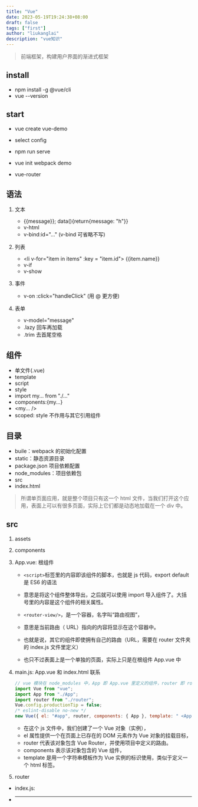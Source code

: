 ```yaml
---
title: "Vue"
date: 2023-05-19T19:24:38+08:00
draft: false
tags: ["first"]
author: "liukanglai"
description: "vue知识"
---
```


> 前端框架，构建用户界面的渐进式框架

## install

- npm install -g @vue/cli
- vue --version

## start

- vue create vue-demo
- select config
- npm run serve

- vue init webpack demo
- vue-router

## 语法

1. 文本

   - {{message}}; data(){return{message: "h"}}
   - v-html
   - v-bind:id="..." (v-bind 可省略不写)

1. 列表

   - \<li v-for="item in items" :key = "item.id"> {{item.name}}
   - v-if
   - v-show

1. 事件

   - v-on :click="handleClick" (用 @ 更方便)

1. 表单

   - v-model="message"
   - .lazy 回车再加载
   - .trim 去首尾空格

## 组件

- 单文件(.vue)
- template
- script
- style
- import my... from "./..."
- components:{my...}
- \<my... />
- scoped: style 不作用与其它引用组件

## 目录

- buile：webpack 的初始化配置
- static：静态资源目录
- package.json 项目依赖配置
- node_modules：项目依赖包
- src
- index.html

> 所谓单页面应用，就是整个项目只有这一个 html 文件，当我们打开这个应用，表面上可以有很多页面，实际上它们都是动态地加载在一个 div 中。

## src

1. assets
1. components
1. App.vue: 根组件

   - `<script>`标签里的内容即该组件的脚本，也就是 js 代码，export default 是 ES6 的语法
   - 意思是将这个组件整体导出，之后就可以使用 import 导入组件了。大括号里的内容是这个组件的相关属性。

   - `<router-view/>`，是一个容器，名字叫“路由视图”，
   - 意思是当前路由（ URL）指向的内容将显示在这个容器中。
   - 也就是说，其它的组件即使拥有自己的路由（URL，需要在 router 文件夹的 index.js 文件里定义）
   - 也只不过表面上是一个单独的页面，实际上只是在根组件 App.vue 中

1. main.js: App.vue 和 index.html 联系

   ```javascript
   // vue 模块在 node_modules 中，App 即 App.vue 里定义的组件，router 即 router 文件夹里定义的路由
   import Vue from "vue";
   import App from "./App";
   import router from "./router";
   Vue.config.productionTip = false;
   /* eslint-disable no-new */
   new Vue({ el: "#app", router, components: { App }, template: " <App /> " });
   ```

   - 在这个 js 文件中，我们创建了一个 Vue 对象（实例），
   - el 属性提供一个在页面上已存在的 DOM 元素作为 Vue 对象的挂载目标，
   - router 代表该对象包含 Vue Router，并使用项目中定义的路由。
   - components 表示该对象包含的 Vue 组件，
   - template 是用一个字符串模板作为 Vue 实例的标识使用，类似于定义一个 html 标签。

1. router

- index.js:
- ***
